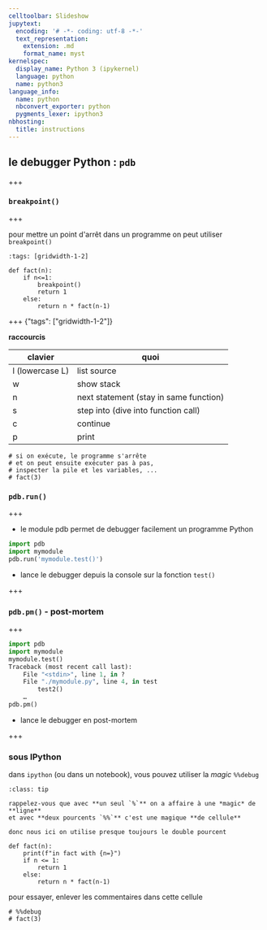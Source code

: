 ```yaml
---
celltoolbar: Slideshow
jupytext:
  encoding: '# -*- coding: utf-8 -*-'
  text_representation:
    extension: .md
    format_name: myst
kernelspec:
  display_name: Python 3 (ipykernel)
  language: python
  name: python3
language_info:
  name: python
  nbconvert_exporter: python
  pygments_lexer: ipython3
nbhosting:
  title: instructions
---
```


## le debugger Python : `pdb`

+++

### `breakpoint()`

+++

pour mettre un point d'arrêt dans un programme on peut utiliser `breakpoint()`

```{code-cell} ipython3
:tags: [gridwidth-1-2]

def fact(n):
    if n<=1:
        breakpoint()
        return 1
    else:
        return n * fact(n-1)
```

+++ {"tags": ["gridwidth-1-2"]}

**raccourcis**

| clavier | quoi |
|------|---------|
| l (lowercase L)  | list source |
| w  | show stack | 
| n | next statement (stay in same function)|
| s | step into (dive into function call) |
| c | continue |
| p | print |

```{code-cell} ipython3
# si on exécute, le programme s'arrête 
# et on peut ensuite exécuter pas à pas, 
# inspecter la pile et les variables, ...
# fact(3)
```

### `pdb.run()`

+++

* le module pdb permet de debugger facilement un programme Python
```python
import pdb 
import mymodule 
pdb.run('mymodule.test()') 
```

* lance le debugger depuis la console sur la fonction `test()`

+++

### `pdb.pm()` - post-mortem

+++

```python
import pdb 
import mymodule 
mymodule.test() 
Traceback (most recent call last): 
	File "<stdin>", line 1, in ? 
	File "./mymodule.py", line 4, in test 
		test2() 
	…
pdb.pm()
```

* lance le debugger en post-mortem

+++

### sous IPython

dans `ipython` (ou dans un notebook), vous pouvez utiliser la *magic* `%%debug`  

````{admonition} magic de cellule
:class: tip

rappelez-vous que avec **un seul `%`** on a affaire à une *magic* de **ligne**  
et avec **deux pourcents `%%`** c'est une magique **de cellule** 

donc nous ici on utilise presque toujours le double pourcent
````

```{code-cell} ipython3
def fact(n):
    print(f"in fact with {n=}")
    if n <= 1:
        return 1
    else:
        return n * fact(n-1)
```

pour essayer, enlever les commentaires dans cette cellule

```{code-cell} ipython3
# %%debug
# fact(3)
```
